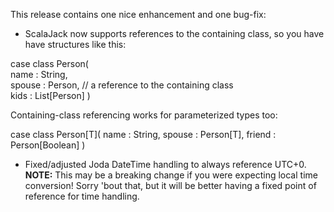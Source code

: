 This release contains one nice enhancement and one bug-fix:

* ScalaJack now supports references to the containing class, so you have have structures like this:

case class Person( 	
	name : String, 	
	spouse : Person,  // a reference to the containing class 	
	kids : List[Person] 
	)

Containing-class referencing works for parameterized types too:

case class Person[T](
	name : String,
	spouse : Person[T],
	friend : Person[Boolean]
)

* Fixed/adjusted Joda DateTime handling to always reference UTC+0.  
**NOTE:** This may be a breaking change if you were expecting local time conversion!  Sorry 'bout that, but it will be better having a fixed point of reference for time handling.